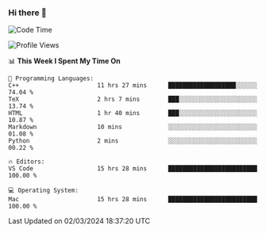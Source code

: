 ### Hi there 👋

<!--START_SECTION:waka-->
![Code Time](http://img.shields.io/badge/Code%20Time-332%20hrs%2049%20mins-blue)

![Profile Views](http://img.shields.io/badge/Profile%20Views-0-blue)

📊 **This Week I Spent My Time On** 

```text
💬 Programming Languages: 
C++                      11 hrs 27 mins      ███████████████████░░░░░░   74.04 % 
TeX                      2 hrs 7 mins        ███░░░░░░░░░░░░░░░░░░░░░░   13.74 % 
HTML                     1 hr 40 mins        ███░░░░░░░░░░░░░░░░░░░░░░   10.87 % 
Markdown                 10 mins             ░░░░░░░░░░░░░░░░░░░░░░░░░   01.08 % 
Python                   2 mins              ░░░░░░░░░░░░░░░░░░░░░░░░░   00.22 % 

🔥 Editors: 
VS Code                  15 hrs 28 mins      █████████████████████████   100.00 % 

💻 Operating System: 
Mac                      15 hrs 28 mins      █████████████████████████   100.00 % 
```


 Last Updated on 02/03/2024 18:37:20 UTC
<!--END_SECTION:waka-->

<!--
**JackeyHua-SJTU/JackeyHua-SJTU** is a ✨ _special_ ✨ repository because its `README.md` (this file) appears on your GitHub profile.

Here are some ideas to get you started:

- 🔭 I’m currently working on ...
- 🌱 I’m currently learning ...
- 👯 I’m looking to collaborate on ...
- 🤔 I’m looking for help with ...
- 💬 Ask me about ...
- 📫 How to reach me: ...
- 😄 Pronouns: ...
- ⚡ Fun fact: ...
-->
